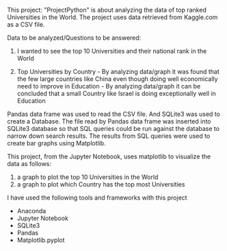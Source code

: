 This project: "ProjectPython" is about analyzing the data of top ranked Universities in the World.
The project uses data retrieved from Kaggle.com as a CSV file.

Data to be analyzed/Questions to be answered:

  1. I wanted to see the top 10 Universities and their national rank in the World  

  2. Top Universities by Country
    - By analyzing data/graph it was found that the few large countries like China even though doing well economically need to improve in Education
    - By analyzing data/graph it can be concluded that a small Country like Israel is doing exceptionally well in Education

Pandas data frame was used to read the CSV file. And SQLite3 was used to create a Database. The file read by Pandas data frame was inserted into SQLite3 database so that SQL queries could be run against the database to narrow down search results. The results from SQL queries were used to create bar graphs using Matplotlib.

This project, from the Jupyter Notebook, uses matplotlib to visualize the data as follows:

  1. a graph to plot the top 10 Universities in the World
  2. a graph to plot which Country has the top most Universities

I have used the following tools and frameworks with this project
  - Anaconda
  - Jupyter Notebook
  - SQLite3
  - Pandas
  - Matplotlib.pyplot
